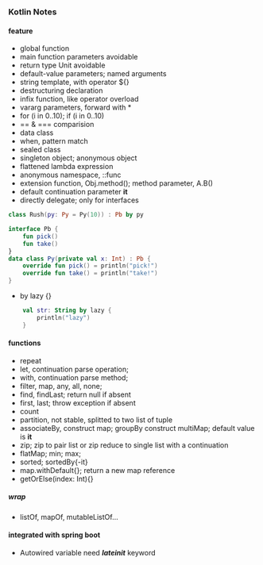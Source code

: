 ### Kotlin Notes
#### feature
* global function
* main function parameters avoidable
* return type Unit avoidable
* default-value parameters; named arguments
* string template, with operator ${}
* destructuring declaration
* infix function, like operator overload
* vararg parameters, forward with *
* for (i in 0..10); if (i in 0..10)
* == & === comparision
* data class
* when, pattern match
* sealed class
* singleton object; anonymous object
* flattened lambda expression
* anonymous namespace, ::func
* extension function, Obj.method(); method parameter, A.B()
* default continuation parameter **it**
* directly delegate; only for interfaces

```kotlin
class Rush(py: Py = Py(10)) : Pb by py 

interface Pb {
    fun pick()
    fun take()
}
data class Py(private val x: Int) : Pb {
    override fun pick() = println("pick!")
    override fun take() = println("take!")
}
```

* by lazy {}
```kotlin
    val str: String by lazy {
        println("lazy")
    }
```

#### functions
* repeat
* let, continuation parse operation;
* with, continuation parse method;
* filter, map, any, all, none; 
* find, findLast; return null if absent
* first, last; throw exception if absent
* count
* partition, not stable, splitted to two list of tuple
* associateBy, construct map; groupBy construct multiMap; default value is **it**
* zip; zip to pair list or zip reduce to single list with a continuation
* flatMap; min; max;
* sorted; sortedBy{-it}
* map.withDefault{}; return a new map reference
* getOrElse(index: Int){}

##### wrap
* listOf, mapOf, mutableListOf...

#### integrated with spring boot 
* Autowired variable need ***lateinit*** keyword
